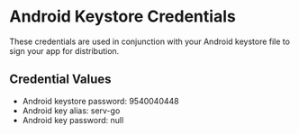 # Android Keystore Credentials

These credentials are used in conjunction with your Android keystore file to sign your app for distribution. 

## Credential Values

- Android keystore password: 9540040448
- Android key alias: serv-go
- Android key password: null
      